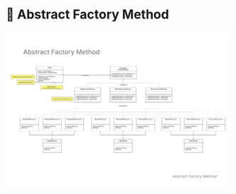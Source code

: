 # 🧱 Abstract Factory Method

![Abstract Factory Method Diagram](abstract-factory-method-diagram.png)
